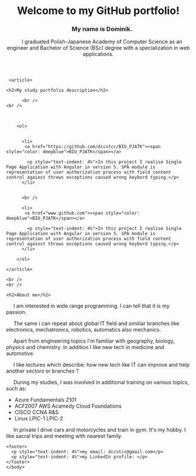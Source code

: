 
<html>
  <body>
<header>
<h1>Welcome to my GitHub portfolio!</h1>
  
    
  <h3><p style="text-indent: 4%">My name is Dominik.</p></h3>
  
  <p style="text-indent: 4%">I graduated Polish-Japanese Academy of Computer Science as an engineer and Bachelor of Science (BSc) degree with a specialization in web applications. </p>
  
  
</header>
  
  <section>
    
     <article>
    
    <h2>My study portfolio description</h2>
    
          <br />
    <br />
      
     
        
        <ol>
          
          
          <li>
           <a href="https://github.com/dccstcc/BIU_PJATK"><span style="color: deepblue">BIU_PJATK</span></a>
          
            <p style="text-indent: 4%">In this project I realise Single Page Application with Angular in version 5. SPA module is representation of user authorization process with field content control against throws exceptions caused wrong keybord typing.</p>
          </li>
            
          
          <br />
          
          <li>
           <a href="www.github.com"><span style="color: deepblue">BIU_PJATK</span></a>
          
            <p style="text-indent: 4%">In this project I realise Single Page Application with Angular in version 5. SPA module is representation of user authorization process with field content control against throws exceptions caused wrong keybord typing.</p>
          </li>
          
        </ol>
    
    </article>
    
  </section>

  <aside>
    
    <br />
    <br />
    
    <h2>About me</h2>

  <p style="text-indent: 4%">I am interested in wide range programming. I can tell that it is my passion. </p> 
    <p style="text-indent: 4%"> The same i can repeat about global IT field and similiar branches like electronics, mechatronics, robotics, automatics also mechanics. </p> 
    <p style="text-indent: 4%"> Apart from engineering topics I'm familiar with geography, biology, physics and chemistry. In addition I like new tech in medicine and automotive. </p> 
    <p style="text-indent: 4%"> I like lectures which describe: how new tech like IT can improve and help another sectors or branches ? </p>
  
  <p style="text-indent: 4%">During my studies, I was involved in additional training on various topics, such as:
  <ul>
    <li>Azure Fundamentals 2101</li>
    <li>ACF2007 AWS Acamedy Cloud Foundations</li>
    <li>CISCO CCNA R&S</li>
    <li>Linux LPIC-1 LPIC-2</li>
  </ul>
  </p>
  
 
  <p style="text-indent: 4%">In private I drive cars and motorcycles and train in gym. It's my hobby. I like sacral trips and meeting with nearest family.</p>
  
</aside>
      
    <footer>
      <p style="text-indent: 4%">my email: dccstcc@gmail.com</p>
      <p style="text-indent: 4%">my LinkedIn profile: </p>
    </footer>
    </body>
</html>


